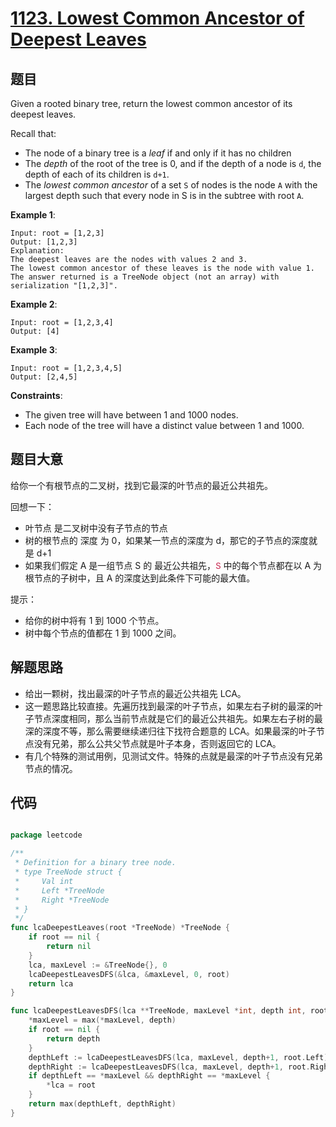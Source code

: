 # [1123. Lowest Common Ancestor of Deepest Leaves](https://leetcode.com/problems/lowest-common-ancestor-of-deepest-leaves/)


## 题目

Given a rooted binary tree, return the lowest common ancestor of its deepest leaves.

Recall that:

- The node of a binary tree is a *leaf* if and only if it has no children
- The *depth* of the root of the tree is 0, and if the depth of a node is `d`, the depth of each of its children is `d+1`.
- The *lowest common ancestor* of a set `S` of nodes is the node `A` with the largest depth such that every node in S is in the subtree with root `A`.

**Example 1**:

    Input: root = [1,2,3]
    Output: [1,2,3]
    Explanation: 
    The deepest leaves are the nodes with values 2 and 3.
    The lowest common ancestor of these leaves is the node with value 1.
    The answer returned is a TreeNode object (not an array) with serialization "[1,2,3]".

**Example 2**:

    Input: root = [1,2,3,4]
    Output: [4]

**Example 3**:

    Input: root = [1,2,3,4,5]
    Output: [2,4,5]

**Constraints**:

- The given tree will have between 1 and 1000 nodes.
- Each node of the tree will have a distinct value between 1 and 1000.


## 题目大意


给你一个有根节点的二叉树，找到它最深的叶节点的最近公共祖先。

回想一下：

- 叶节点 是二叉树中没有子节点的节点
- 树的根节点的 深度 为 0，如果某一节点的深度为 d，那它的子节点的深度就是 d+1
- 如果我们假定 A 是一组节点 S 的 最近公共祖先，<font color="#c7254e" face="Menlo, Monaco, Consolas, Courier New, monospace">S</font> 中的每个节点都在以 A 为根节点的子树中，且 A 的深度达到此条件下可能的最大值。
 

提示：

- 给你的树中将有 1 到 1000 个节点。
- 树中每个节点的值都在 1 到 1000 之间。


## 解题思路


- 给出一颗树，找出最深的叶子节点的最近公共祖先 LCA。
- 这一题思路比较直接。先遍历找到最深的叶子节点，如果左右子树的最深的叶子节点深度相同，那么当前节点就是它们的最近公共祖先。如果左右子树的最深的深度不等，那么需要继续递归往下找符合题意的 LCA。如果最深的叶子节点没有兄弟，那么公共父节点就是叶子本身，否则返回它的 LCA。
- 有几个特殊的测试用例，见测试文件。特殊的点就是最深的叶子节点没有兄弟节点的情况。


## 代码

```go

package leetcode

/**
 * Definition for a binary tree node.
 * type TreeNode struct {
 *     Val int
 *     Left *TreeNode
 *     Right *TreeNode
 * }
 */
func lcaDeepestLeaves(root *TreeNode) *TreeNode {
	if root == nil {
		return nil
	}
	lca, maxLevel := &TreeNode{}, 0
	lcaDeepestLeavesDFS(&lca, &maxLevel, 0, root)
	return lca
}

func lcaDeepestLeavesDFS(lca **TreeNode, maxLevel *int, depth int, root *TreeNode) int {
	*maxLevel = max(*maxLevel, depth)
	if root == nil {
		return depth
	}
	depthLeft := lcaDeepestLeavesDFS(lca, maxLevel, depth+1, root.Left)
	depthRight := lcaDeepestLeavesDFS(lca, maxLevel, depth+1, root.Right)
	if depthLeft == *maxLevel && depthRight == *maxLevel {
		*lca = root
	}
	return max(depthLeft, depthRight)
}

```